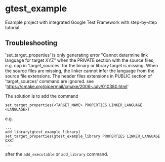 # gtest_example
Example project with integrated Google Test Framework with step-by-step tutorial

## Troubleshooting

'set_target_properties' is only generating error "Cannot determine link language for target XYZ"
when the PRIVATE section with the source files, e.g. cpp in 'target_sources' for the binary or library target is missing.
When the source files are missing, the linker cannot infer the language from the source file extensions.
The header files extensions in PUBLIC section of 'target_sources' command are ignored.
see 'https://cmake.org/pipermail/cmake/2006-July/010380.html'

The solution is to add the command

    set_target_properties(<TARGET_NAME> PROPERTIES LINKER_LANGUAGE <LANGUAGE>)
    
e.g.

    ... 
    add_library(gtest_example_library)
    set_target_properties(gtest_example_library PROPERTIES LINKER_LANGUAGE CXX)
    ...
    
after the `add_executable` or `add_library` command.
